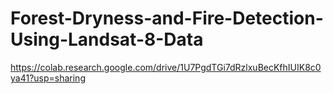# Forest-Dryness-and-Fire-Detection-Using-Landsat-8-Data
https://colab.research.google.com/drive/1U7PgdTGi7dRzlxuBecKfhIUIK8c0ya41?usp=sharing
